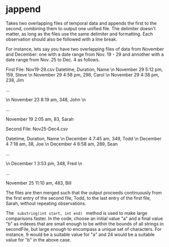 # jappend
Takes two overlapping files of temporal data and appends the first to the second, combining them to output one unified file. The delimiter doesn't matter, as long as the files use the same delimiter and formatting. Each observation should also be followed with a line break.

For instance, lets say you have two overlapping files of data from November and December: one with a date range from Nov. 19 - 29 and annother with a date range from Nov. 25 to Dec. 4 as follows. 

First File: Nov19-29.csv
Datetime, Duration, Name  \n  November 29 5:12 pm, 159, Steve \n  November 29 4:58 pm, 298, Carol \n  November 29 4:38 pm, 238, Jim 
<p> ... </p>
\n  November 23 8:19 am, 348, John  \n
<p> ... </p>
November 19 2:05 am, 83, Sarah 

<p> Second File: Nov25-Dec4.csv </p>
Datetime, Duration, Name  \n  December 4 7:45 am, 349, Todd \n  December 4 7:18 am, 38, Joe \n  December 4 6:58 am, 289, Sean 
<p> ... </p>
\n December 1 3:53 pm, 348, Fred \n
<p> ... </p>
November 25 11:10 am, 483, Bill


The files are then merged such that the output proceeds continuously from the first entry of the second file, Todd, to the last entry of the first file, Sarah, without repeating observations.

The <code> substring(int start, int end) </code> method is used to make large comparisons faster. In the code, choose an initial value "a" and a final value "b" as indexes that are small enough to be within the bounds of all strings in secondFile, but large enough to encompass a unique set of characters. For instance, 9 would be a suitable value for "a" and 24 would be a suitable value for "b" in the above case. 

